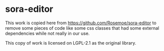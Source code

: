 # sora-editor

This work is copied here from https://github.com/Rosemoe/sora-editor to remove some pieces of code like some css classes that had some external dependencies while not really in our use.

This copy of work is licensed on LGPL-2.1 as the original library.